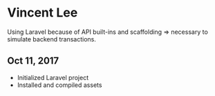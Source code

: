 # Vincent Lee  

Using Laravel because of API built-ins and scaffolding => necessary to simulate backend transactions.  


## Oct 11, 2017  

- Initialized Laravel project  
- Installed and compiled assets  

